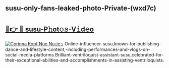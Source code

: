 ## susu-only-fans​-leaked-photo​-Private-(wxd7c)


# <h2><a href="https://mediaupload.pro?title=susu&ref=git">🔗👉 🔴 susu-P𝚑ot𝚘𝚜-V𝚒d𝚎o</a></h2>

[![Corinna Kopf Nue Nu𝚍e𝚜](https://i.imgur.com/0qMVB7G.gif)](https://mediaupload.pro?title=susu&ref=git)
Online-influencer-susu,known-for-publishing-dance-and-lifestyle-content,-including-performances-and-vlogs-on-social-media-platforms.Brilliant-ventriloquist-assistant-susu,celebrated-for-their-exceptional-abilities-and-accomplishments-in-assisting-ventriloquists.  